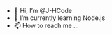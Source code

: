 - 👋 Hi, I’m @J-HCode
- 🌱 I’m currently learning Node.js
- 📫 How to reach me ...

<!---
J-HCode/J-HCode is a ✨ special ✨ repository because its `README.md` (this file) appears on your GitHub profile.
You can click the Preview link to take a look at your changes.
--->
